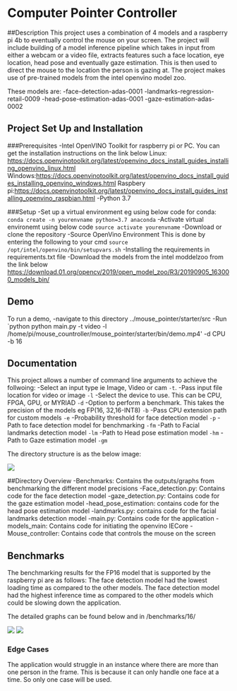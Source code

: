# Computer Pointer Controller

##Description
This project uses a combination of 4 models and a raspberry pi 4b to eventually control the mouse on your screen.
The project will include building of a model inference pipeline which takes in input from either a webcam or a video file,
extracts features such a face location, eye location, head pose and eventually gaze estimation. This is then
used to direct the mouse to the location the person is gazing at.
The project makes use of pre-trained models from the intel openvino model zoo.

These models are:
-face-detection-adas-0001
-landmarks-regression-retail-0009
-head-pose-estimation-adas-0001
-gaze-estimation-adas-0002

## Project Set Up and Installation

###Prerequisites
-Intel OpenVINO Toolkit for raspberry pi or PC. You can get the installation instructions on the link below
Linux: https://docs.openvinotoolkit.org/latest/openvino_docs_install_guides_installing_openvino_linux.html
Windows:https://docs.openvinotoolkit.org/latest/openvino_docs_install_guides_installing_openvino_windows.html
Raspbery pi:https://docs.openvinotoolkit.org/latest/openvino_docs_install_guides_installing_openvino_raspbian.html
-Python 3.7



###Setup
-Set up a virtual environment eg using below code for conda:
`conda create -n yourenvname python=3.7 anaconda`
-Activate virtual environemt using below code
`source activate yourenvname`
-Download or clone the repository
-Source OpenVino Environment
This is done by entering the following to your cmd `source /opt/intel/openvino/bin/setupvars.sh`
-Installing the requirements in requirements.txt file
-Download the models from the intel moddelzoo from the link below
https://download.01.org/opencv/2019/open_model_zoo/R3/20190905_163000_models_bin/


## Demo
To run a demo, 
-navigate to this directory ../mouse_pointer/starter/src
-Run 
`python python main.py -t video -l /home/pi/mouse_countroller/mouse_pointer/starter/bin/demo.mp4' -d CPU -b 16



## Documentation

This project allows a number of command line arguments to achieve the follwoing:
-Select an input type ie Image, Video or cam `-t`. 
-Pass input file location for video or image `-l`
-Select the device to use. This can be CPU, FPGA, GPU, or MYRIAD `-d`
-Option to perform a benchmark. This takes the precision of the models eg FP(16, 32,16-INT8) `-b`
-Pass CPU extension path for custom models `-e`
-Probability threshold for face detection model `-p`
-Path to face detection model for benchmarking `-fm`
-Path to Facial landmarks detection model `-lm`
-Path to Head pose estimation model `-hm`
-Path to Gaze estimation model  `-gm`

The directory structure is as the below image:

![](mouse_pointer/starter/src/directory.png)

##Directory Overview
-Benchmarks: Contains the outputs/graphs from benchmarking the different model precisions
-Face_detection.py: Contains code for the face detection model
-gaze_detection.py: Contains code for the gaze estimation model
-head_pose_estimation: contains code for the head pose estimation model
-landmarks.py: contains code for the facial landmarks detection model
-main.py: Contains code for the application
-models_main: Contains code for initiating the openvino IECore
-Mouse_controller: Contains code that controls the mouse on the screen


## Benchmarks
The benchmarking results for the FP16 model that is supported by the raspberry pi are as follows:
The face detection model had the lowest loading time as compared to the other models.
The face detection model had the highest inference time as compared to the other models
which could be slowing down the application.

The detailed graphs can be found below and in /benchmarks/16/

![](benchmarks/16/inference.jpg)
![](benchmarks/16/loading.jpg)




### Edge Cases
The application would struggle in an instance where there are more than one person in the frame. This is because
it can only handle one face at a time. So only one case will be used.